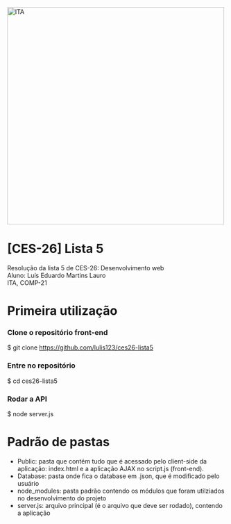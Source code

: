 <img alt="ITA" title="#front-vestibulinho-casd" src="https://logodownload.org/wp-content/uploads/2018/01/ita-logo.png" width="500px" />

# [CES-26] Lista 5
Resolução da lista 5 de CES-26: Desenvolvimento web\
Aluno: Luís Eduardo Martins Lauro\
ITA, COMP-21

# Primeira utilização
### Clone o repositório front-end
$ git clone https://github.com/lulis123/ces26-lista5
### Entre no repositório
$ cd ces26-lista5
### Rodar a API
$ node server.js

# Padrão de pastas
- Public: pasta que contém tudo que é acessado pelo client-side da aplicação: index.html e a aplicação AJAX no script.js (front-end).
- Database: pasta onde fica o database em .json, que é modificado pelo usuário
- node_modules: pasta padrão contendo os módulos que foram utilziados no desenvolvimento do projeto
- server.js: arquivo principal (é o arquivo que deve ser rodado), contendo a aplicação
